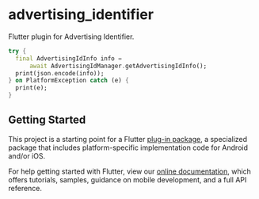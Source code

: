 # advertising_identifier

Flutter plugin for Advertising Identifier.

```dart
try {
  final AdvertisingIdInfo info =
      await AdvertisingIdManager.getAdvertisingIdInfo();
  print(json.encode(info));
} on PlatformException catch (e) {
  print(e);
}
```

## Getting Started

This project is a starting point for a Flutter
[plug-in package](https://flutter.dev/developing-packages/),
a specialized package that includes platform-specific implementation code for
Android and/or iOS.

For help getting started with Flutter, view our
[online documentation](https://flutter.dev/docs), which offers tutorials,
samples, guidance on mobile development, and a full API reference.

